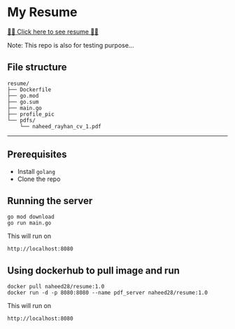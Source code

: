 # My Resume
[🚀🚀 Click here to see resume 🚀🚀](pdfs/naheed_rayhan_cv_1.pdf)

Note: This repo is also for testing purpose...



## File structure
```code 
resume/
├── Dockerfile
├── go.mod
├── go.sum
├── main.go
├── profile_pic
└── pdfs/
    └── naheed_rayhan_cv_1.pdf
```

<hr>

## Prerequisites

- Install ``golang``
- Clone the repo


## Running the server
```
go mod download
go run main.go
```
This will run on
```
http://localhost:8080
```



## Using dockerhub to pull image and run
```
docker pull naheed28/resume:1.0
docker run -d -p 8080:8080 --name pdf_server naheed28/resume:1.0
```
This will run on
```
http://localhost:8080
```
